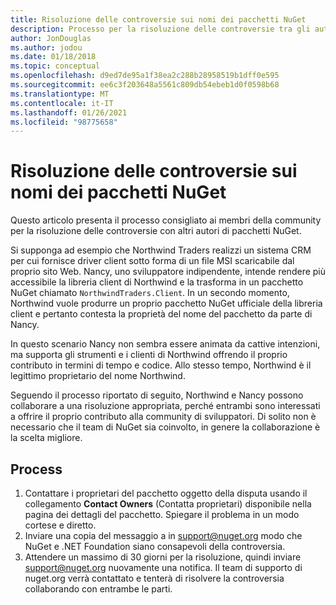 ```yaml
---
title: Risoluzione delle controversie sui nomi dei pacchetti NuGet
description: Processo per la risoluzione delle controversie tra gli autori di pacchetti NuGet correlate alla personalizzazione, ai marchi e ad altre situazioni conflittuali.
author: JonDouglas
ms.author: jodou
ms.date: 01/18/2018
ms.topic: conceptual
ms.openlocfilehash: d9ed7de95a1f38ea2c288b28958519b1dff0e595
ms.sourcegitcommit: ee6c3f203648a5561c809db54ebeb1d0f0598b68
ms.translationtype: MT
ms.contentlocale: it-IT
ms.lasthandoff: 01/26/2021
ms.locfileid: "98775658"
---
```

# <a name="resolving-disputes-over-nuget-package-names"></a>Risoluzione delle controversie sui nomi dei pacchetti NuGet

Questo articolo presenta il processo consigliato ai membri della community per la risoluzione delle controversie con altri autori di pacchetti NuGet.

Si supponga ad esempio che Northwind Traders realizzi un sistema CRM per cui fornisce driver client sotto forma di un file MSI scaricabile dal proprio sito Web. Nancy, uno sviluppatore indipendente, intende rendere più accessibile la libreria client di Northwind e la trasforma in un pacchetto NuGet chiamato `NorthwindTraders.Client`. In un secondo momento, Northwind vuole produrre un proprio pacchetto NuGet ufficiale della libreria client e pertanto contesta la proprietà del nome del pacchetto da parte di Nancy.

In questo scenario Nancy non sembra essere animata da cattive intenzioni, ma supporta gli strumenti e i clienti di Northwind offrendo il proprio contributo in termini di tempo e codice. Allo stesso tempo, Northwind è il legittimo proprietario del nome Northwind.

Seguendo il processo riportato di seguito, Northwind e Nancy possono collaborare a una risoluzione appropriata, perché entrambi sono interessati a offrire il proprio contributo alla community di sviluppatori. Di solito non è necessario che il team di NuGet sia coinvolto, in genere la collaborazione è la scelta migliore.

## <a name="process"></a>Process

1. Contattare i proprietari del pacchetto oggetto della disputa usando il collegamento **Contact Owners** (Contatta proprietari) disponibile nella pagina dei dettagli del pacchetto. Spiegare il problema in un modo cortese e diretto.
2. Inviare una copia del messaggio a in [support@nuget.org](mailto:support@nuget.org) modo che NuGet e .NET Foundation siano consapevoli della controversia.
3. Attendere un massimo di 30 giorni per la risoluzione, quindi inviare [support@nuget.org](mailto:support@nuget.org) nuovamente una notifica. Il team di supporto di nuget.org verrà contattato e tenterà di risolvere la controversia collaborando con entrambe le parti.
